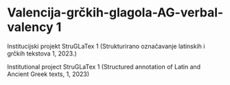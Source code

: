 # Valencija-grčkih-glagola-AG-verbal-valency 1
Institucijski projekt StruGLaTex 1 (Strukturirano označavanje latinskih i grčkih tekstova 1, 2023.)

Institutional project StruGLaTex 1 (Structured annotation of Latin and Ancient Greek texts, 1, 2023)
